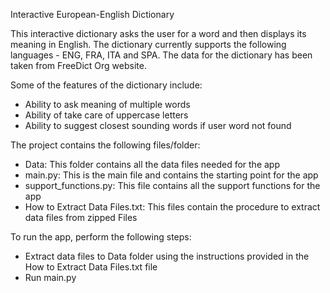 Interactive European-English Dictionary

This interactive dictionary asks the user for a word and then displays its meaning in English. The dictionary currently supports the following languages - ENG, FRA, ITA and SPA. The data for the dictionary has been taken from FreeDict Org website.  

Some of the features of the dictionary include:
- Ability to ask meaning of multiple words
- Ability of take care of uppercase letters
- Ability to suggest closest sounding words if user word not found

The project contains the following files/folder:
- Data: This folder contains all the data files needed for the app
- main.py: This is the main file and contains the starting point for the app
- support_functions.py: This file contains all the support functions for the app
- How to Extract Data Files.txt: This files contain the procedure to extract data files from zipped Files

To run the app, perform the following steps:
- Extract data files to Data folder using the instructions provided in the How to Extract Data Files.txt file
- Run main.py
